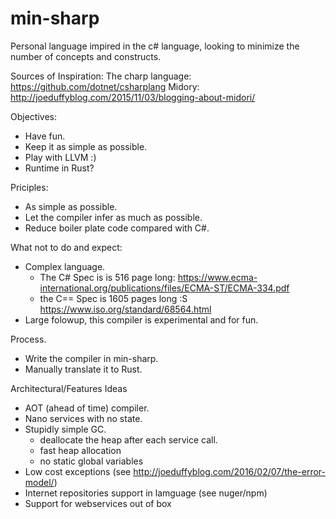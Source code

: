 # min-sharp

Personal language impired in the c# language, looking to minimize the number of concepts and constructs.

Sources of Inspiration:
The charp language: https://github.com/dotnet/csharplang
Midory: http://joeduffyblog.com/2015/11/03/blogging-about-midori/

Objectives:

* Have fun.
* Keep it as simple as possible.
* Play with LLVM :)
* Runtime in Rust?

Priciples:

* As simple as possible.
* Let the compiler infer as much as possible.
* Reduce boiler plate code compared with C#.

What not to do and expect:

* Complex language.
  * The C# Spec is is 516 page long: https://www.ecma-international.org/publications/files/ECMA-ST/ECMA-334.pdf 
  * the C== Spec is 1605 pages long :S https://www.iso.org/standard/68564.html
* Large folowup, this compiler is experimental and for fun.

Process.

* Write the compiler in min-sharp.
* Manually translate it to Rust.

Architectural/Features Ideas

* AOT (ahead of time) compiler.
* Nano services with no state.
* Stupidly simple GC.
  * deallocate the heap after each service call.
  * fast heap allocation
  * no static global variables
* Low cost exceptions (see http://joeduffyblog.com/2016/02/07/the-error-model/)
* Internet repositories support in lamguage (see nuger/npm)
* Support for webservices out of box
